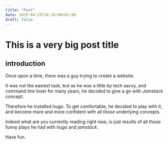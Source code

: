 ```yaml
---
title: "Post"
date: 2019-04-25T16:26:00+02:00
draft: false
---
```


# This is a very big post title

## introduction

Once upon a time, there was a guy trying to create a website.

It was not the easiest task, but as he was a little by tech savvy, and command line lover for many years, he decided to give a go with *Jamstack* concept. 

Therefore he installed hugo. To get comfortable, he decided to play with it, and become more and more confident with all those underlying concepts. 

Indeed what are you currently reading right now, is just results of all those funny plays he had with *hugo* and *jamstack*. 

Have fun. 


